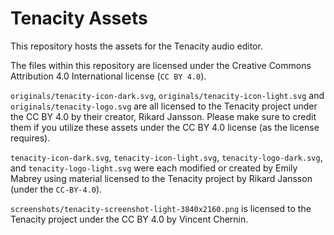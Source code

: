 # Tenacity Assets

This repository hosts the assets for the Tenacity audio editor.

The files within this repository are licensed under the Creative Commons Attribution 4.0 International license (`CC BY 4.0`).

`originals/tenacity-icon-dark.svg`, `originals/tenacity-icon-light.svg` and `originals/tenacity-logo.svg` are all licensed to the Tenacity project under the CC BY 4.0 by their creator, Rikard Jansson. Please make sure to credit them if you utilize these assets under the CC BY 4.0 license (as the license requires). 

`tenacity-icon-dark.svg`, `tenacity-icon-light.svg`, `tenacity-logo-dark.svg`, and `tenacity-logo-light.svg` were each modified or created by Emily Mabrey using material licensed to the Tenacity project by Rikard Jansson (under the `CC-BY-4.0`).

`screenshots/tenacity-screenshot-light-3840x2160.png` is licensed to the Tenacity project under the CC BY 4.0 by Vincent Chernin.
